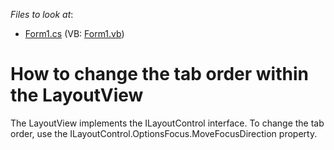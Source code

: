 <!-- default file list -->
*Files to look at*:

* [Form1.cs](./CS/S131978/Form1.cs) (VB: [Form1.vb](./VB/S131978/Form1.vb))
<!-- default file list end -->
# How to change the tab order within the LayoutView


<p>The LayoutView implements the ILayoutControl interface. To change the tab order, use the ILayoutControl.OptionsFocus.MoveFocusDirection property.</p>

<br/>


